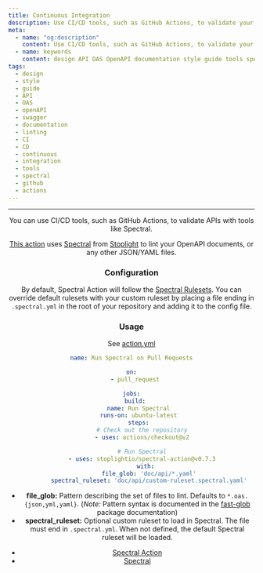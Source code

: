 ```yaml
---
title: Continuous Integration
description: Use CI/CD tools, such as GitHub Actions, to validate your APIs
meta:
  - name: "og:description"
    content: Use CI/CD tools, such as GitHub Actions, to validate your APIs
  - name: keywords
    content: design API OAS OpenAPI documentation style guide tools spectral github actions rulesets CI CD continuous integration
tags:
  - design
  - style
  - guide
  - API
  - OAS
  - openAPI
  - swagger
  - documentation
  - linting
  - CI
  - CD
  - continuous
  - integration
  - tools
  - spectral
  - github
  - actions
---
```


<Header/>

---

You can use CI/CD tools, such as GitHub Actions, to validate APIs with tools like Spectral.

[This action](https://github.com/stoplightio/spectral-action) uses [Spectral](https://github.com/stoplightio/spectral) from [Stoplight](https://stoplight.io/) to lint your OpenAPI documents, or any other JSON/YAML files.

### Configuration

By default, Spectral Action will follow the [Spectral Rulesets](https://meta.stoplight.io/docs/spectral/docs/getting-started/3-rulesets.md).
You can override default rulesets with your custom ruleset
by placing a file ending in `.spectral.yml` in the root of your repository and adding it to the config file.

### Usage

See [action.yml](https://github.com/stoplightio/spectral-action/blob/master/action.yml)

```yaml
name: Run Spectral on Pull Requests

on:
  - pull_request

jobs:
  build:
    name: Run Spectral
    runs-on: ubuntu-latest
    steps:
      # Check out the repository
      - uses: actions/checkout@v2

      # Run Spectral
      - uses: stoplightio/spectral-action@v0.7.3
        with:
          file_glob: 'doc/api/*.yaml'
          spectral_ruleset: 'doc/api/custom-ruleset.spectral.yaml'
```

- **file_glob:** Pattern describing the set of files to lint. Defaults to `*.oas.{json,yml,yaml}`. (_Note:_ Pattern syntax is documented in the [fast-glob](https://www.npmjs.com/package/fast-glob) package documentation)
- **spectral_ruleset:** Optional custom ruleset to load in Spectral. The file must end in `.spectral.yml`. When not defined, the default Spectral ruleset will be loaded.

<RRead>

- [Spectral Action](https://github.com/stoplightio/spectral-action)
- [Spectral](https://github.com/stoplightio/spectral)

</RRead>

